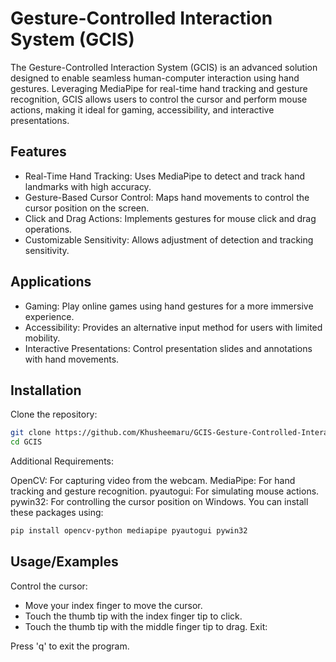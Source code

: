 # Gesture-Controlled Interaction System (GCIS)

The Gesture-Controlled Interaction System (GCIS) is an advanced solution designed to enable seamless human-computer interaction using hand gestures. Leveraging MediaPipe for real-time hand tracking and gesture recognition, GCIS allows users to control the cursor and perform mouse actions, making it ideal for gaming, accessibility, and interactive presentations.




## Features

- Real-Time Hand Tracking: Uses MediaPipe to detect and track hand landmarks with high accuracy.
- Gesture-Based Cursor Control: Maps hand movements to control the cursor position on the screen.
- Click and Drag Actions: Implements gestures for mouse click and drag operations.
- Customizable Sensitivity: Allows adjustment of detection and tracking sensitivity.



## Applications

- Gaming: Play online games using hand gestures for a more immersive experience.
- Accessibility: Provides an alternative input method for users with limited mobility.
- Interactive Presentations: Control presentation slides and annotations with hand movements.
## Installation

Clone the repository:

```bash
git clone https://github.com/Khusheemaru/GCIS-Gesture-Controlled-Interaction
cd GCIS

```
Additional Requirements:

OpenCV: For capturing video from the webcam.
MediaPipe: For hand tracking and gesture recognition.
pyautogui: For simulating mouse actions.
pywin32: For controlling the cursor position on Windows.
You can install these packages using:

```bash
pip install opencv-python mediapipe pyautogui pywin32
```


## Usage/Examples


Control the cursor:

- Move your index finger to move the cursor.
- Touch the thumb tip with the index finger tip to click.
- Touch the thumb tip with the middle finger tip to drag.
Exit:

Press 'q' to exit the program.
